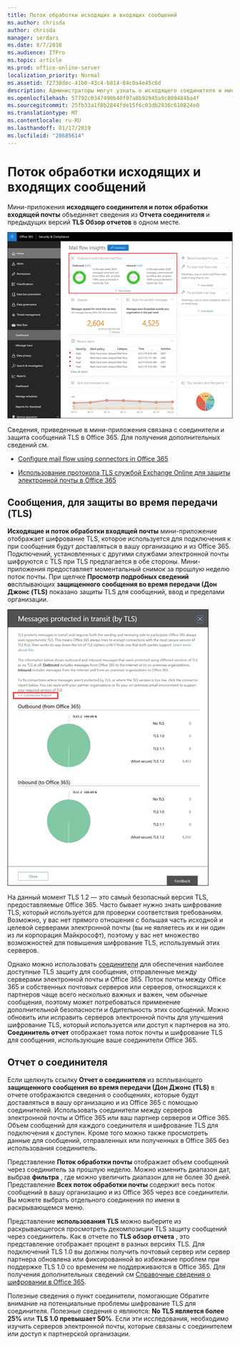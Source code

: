 ```yaml
---
title: Поток обработки исходящих и входящих сообщений
ms.author: chrisda
author: chrisda
manager: serdars
ms.date: 8/7/2018
ms.audience: ITPro
ms.topic: article
ms.prod: office-online-server
localization_priority: Normal
ms.assetid: f2738dec-41b0-43c4-b814-84c0a4e45c6d
description: Администраторы могут узнать о исходящего соединителя и мини-приложения поток обработки входящей почты в панели мониторинга поток почты в центре соответствия требованиям & безопасности Office 365.
ms.openlocfilehash: 57792c0347490b40f97a8b92945a9c809484ba4f
ms.sourcegitcommit: 25fb33a1f8b2844fde15f6c03db2936c610824e0
ms.translationtype: MT
ms.contentlocale: ru-RU
ms.lasthandoff: 01/17/2019
ms.locfileid: "28685614"
---
```

# <a name="outbound-and-inbound-mail-flow"></a>Поток обработки исходящих и входящих сообщений

Мини-приложения **исходящего соединителя и поток обработки входящей почты** объединяет сведения из **Отчета соединителя** и предыдущих версий **TLS Обзор отчетов** в одном месте.

![Входящие и исходящие отчета поток почты в панели мониторинга поток почты в центре соответствия требованиям & безопасности Office 365](media/2c591d1c-bad6-4b72-890e-f8fdfd4f447a.png)

Сведения, приведенные в мини-приложения связана с соединители и защита сообщений TLS в Office 365. Для получения дополнительных сведений см.

- [Configure mail flow using connectors in Office 365](https://technet.microsoft.com/library/ms.exch.eac.connectorselection.aspx)

- [Использование протокола TLS службой Exchange Online для защиты электронной почты в Office 365](https://support.office.com/article/4CDE0CDA-3430-4DC0-B489-F2C0736C929F)

## <a name="message-protected-in-transit-by-tls"></a>Сообщения, для защиты во время передачи (TLS)

**Исходящие и поток обработки входящей почты** мини-приложение отображает шифрование TLS, которое используется для подключения к при сообщения будут доставляться в вашу организацию и из Office 365. Подключений, установленных с другими службами электронной почты шифруются с TLS при TLS предлагается в обе стороны. Мини-приложения предоставляет моментальный снимок за прошлую неделю поток почты. При щелчке **Просмотр подробных сведений о**всплывающих **защищенного сообщения во время передачи (Дон Джонс (TLS)** показано защиты TLS для сообщений, ввод и пределами организации.

![Сообщения, защищенные в всплывающего пути (Дон Джонс (TLS) в центре соответствия требованиям & безопасности Office 365](media/825aa74c-413d-4141-8e3c-dfe68ae78eed.png)

На данный момент TLS 1.2 — это самый безопасный версия TLS, предоставляемые Office 365. Часто бывает нужно знать шифрование TLS, который используется для проверки соответствия требованиям. Возможно, у вас нет прямого отношения с большая часть исходной и целевой серверами электронной почты (вы не являетесь их и ни один из ли корпорация Майкрософт), поэтому у вас нет множество возможностей для повышения шифрование TLS, используемый этих серверов.

Однако можно использовать [соединители](https://technet.microsoft.com/library/ms.exch.eac.connectorselection.aspx) для обеспечения наиболее доступные TLS защиту для сообщения, отправленные между серверами электронной почты и Office 365. Поток почты между Office 365 и собственных почтовых серверов или серверов, относящихся к партнеров чаще всего несколько важных и важен, чем обычные сообщения, поэтому может потребоваться применение дополнительной безопасности и бдительность этих сообщений. Можно обновить или исправить серверов электронной почты для улучшения шифрование TLS, который используется или доступ к партнеров на это. **Соединитель отчет** отображает тома поток почты и шифрование TLS для сообщения, использующие ваше соединители Office 365.

## <a name="connector-report"></a>Отчет о соединителя

Если щелкнуть ссылку **Отчет о соединителя** из всплывающего **защищенного сообщения во время передачи (Дон Джонс (TLS)** в отчете отображаются сведения о сообщениях, которые будут доставляться в вашу организацию и из Office 365 с помощью соединителей. Использовать соединители между серверов электронной почты и Office 365 или ваш партнер серверов и Office 365. Объем сообщений для каждого соединителя и шифрование TLS для подключения к доступен. Кроме того можно также просмотреть данные для сообщений, отправленных или полученных в Office 365 без использования соединитель.

Представление **Поток обработки почты** отображает объем сообщений через соединитель за прошлую неделю. Можно изменить диапазон дат, выбрав **фильтра** , где можно увеличить диапазон для не более 30 дней. Представление **Всех поток обработки почты** содержит весь поток сообщений в вашу организацию и из Office 365 через все соединители. Вы можете выбрать отдельного соединения по имени в раскрывающемся меню.

Представление **использования TLS** можно выберите из раскрывающегося просмотреть декомпозиции TLS защиту сообщений через соединитель. Как в отчете по **TLS обзор отчета** , это представление отображает процент в разных версиях TLS. Для подключений TLS 1.0 вы должны получить почтовый сервер или сервер партнера обновлена или фиксированной во избежание проблем при поддержке TLS 1.0 со временем не поддерживаются в Office 365. Для получения дополнительных сведений см [Справочные сведения о шифровании в Office 365](https://support.office.com/article/862cbe93-4268-4ef9-ba79-277545ecf221).

Полезные сведения о пункт соединители, помогающие Обратите внимание на потенциальные проблемы шифрование TLS для соединителя. Полезные сведения о являются: **No TLS является более 25%** или **TLS 1.0 превышает 50%**. Если эти исследования, необходимо изучить серверов электронной почты, которые связаны с соединителем или доступ к партнерской организации.
